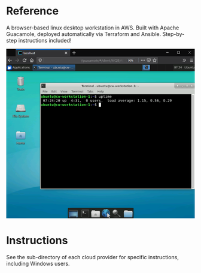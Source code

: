# Reference
A browser-based linux desktop workstation in AWS. Built with Apache Guacamole, deployed automatically via Terraform and Ansible. Step-by-step instructions included!

![Session](sample_session.png)

# Instructions
See the sub-directory of each cloud provider for specific instructions, including Windows users.
